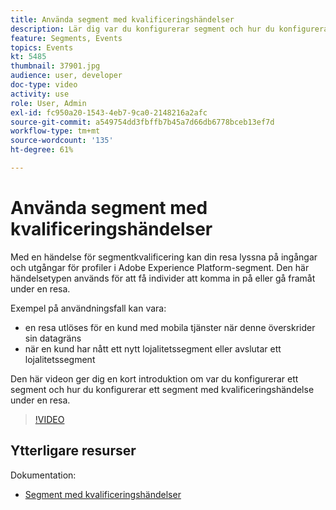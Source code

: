 ```yaml
---
title: Använda segment med kvalificeringshändelser
description: Lär dig var du konfigurerar segment och hur du konfigurerar en segmentkvalificeringshändelse under en resa.
feature: Segments, Events
topics: Events
kt: 5485
thumbnail: 37901.jpg
audience: user, developer
doc-type: video
activity: use
role: User, Admin
exl-id: fc950a20-1543-4eb7-9ca0-2148216a2afc
source-git-commit: a549754dd3fbffb7b45a7d66db6778bceb13ef7d
workflow-type: tm+mt
source-wordcount: '135'
ht-degree: 61%

---
```


# Använda segment med kvalificeringshändelser

Med en händelse för segmentkvalificering kan din resa lyssna på ingångar och utgångar för profiler i Adobe Experience Platform-segment. Den här händelsetypen används för att få individer att komma in på eller gå framåt under en resa.

Exempel på användningsfall kan vara:

* en resa utlöses för en kund med mobila tjänster när denne överskrider sin datagräns
* när en kund har nått ett nytt lojalitetssegment eller avslutar ett lojalitetssegment

Den här videon ger dig en kort introduktion om var du konfigurerar ett segment och hur du konfigurerar ett segment med kvalificeringshändelse under en resa.

>[!VIDEO](https://video.tv.adobe.com/v/37901?quality=12)

## Ytterligare resurser

Dokumentation:

* [Segment med kvalificeringshändelser](https://docs.adobe.com/content/help/sv-SE/journeys/using/building-journeys/about-journey-building/events-activities/segment-qualification-events.html)
